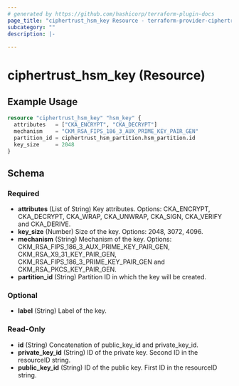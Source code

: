 ```yaml
---
# generated by https://github.com/hashicorp/terraform-plugin-docs
page_title: "ciphertrust_hsm_key Resource - terraform-provider-ciphertrust"
subcategory: ""
description: |-
  
---
```


# ciphertrust_hsm_key (Resource)



## Example Usage

```terraform
resource "ciphertrust_hsm_key" "hsm_key" {
  attributes   = ["CKA_ENCRYPT", "CKA_DECRYPT"]
  mechanism    = "CKM_RSA_FIPS_186_3_AUX_PRIME_KEY_PAIR_GEN"
  partition_id = ciphertrust_hsm_partition.hsm_partition.id
  key_size     = 2048
}
```

<!-- schema generated by tfplugindocs -->
## Schema

### Required

- **attributes** (List of String) Key attributes. Options: CKA_ENCRYPT, CKA_DECRYPT, CKA_WRAP, CKA_UNWRAP, CKA_SIGN, CKA_VERIFY and CKA_DERIVE.
- **key_size** (Number) Size of the key. Options: 2048, 3072, 4096.
- **mechanism** (String) Mechanism of the key. Options: CKM_RSA_FIPS_186_3_AUX_PRIME_KEY_PAIR_GEN, CKM_RSA_X9_31_KEY_PAIR_GEN, CKM_RSA_FIPS_186_3_PRIME_KEY_PAIR_GEN and CKM_RSA_PKCS_KEY_PAIR_GEN.
- **partition_id** (String) Partition ID in which the key will be created.

### Optional

- **label** (String) Label of the key.

### Read-Only

- **id** (String) Concatenation of public_key_id and private_key_id.
- **private_key_id** (String) ID of the private key. Second ID in the resourceID string.
- **public_key_id** (String) ID of the public key. First ID in the resourceID string.


